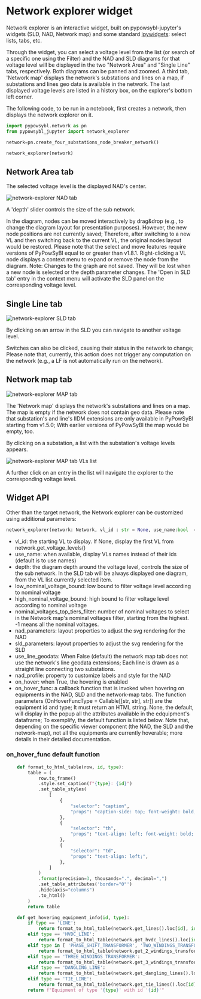 # Network explorer widget

Network explorer is an interactive widget, built on pypowsybl-jupyter's widgets (SLD, NAD, Network map) and some standard [ipywidgets](https://ipywidgets.readthedocs.io/en/stable/index.html): select lists, tabs, etc.

Through the widget, you can select a voltage level from the list (or search of a specific one using the Filter) and the NAD and SLD diagrams for that voltage level will be displayed in the two "Network Area" and "Single Line" tabs, respectively. Both diagrams can be panned and zoomed. A third tab, 'Network map' displays the network's substations and lines on a map, if substations and lines geo data is available in the network. The last displayed voltage levels are listed in a history box, on the explorer's bottom left corner.

The following code, to be run in a notebook, first creates a network, then displays the network explorer on it.

```python
import pypowsybl.network as pn
from pypowsybl_jupyter import network_explorer

network=pn.create_four_substations_node_breaker_network()

network_explorer(network)
```

##  Network Area tab

The selected voltage level is the displayed NAD's center. 

![network-explorer NAD tab](/_static/img/network_explorer_1.png)

A 'depth' slider controls the size of the sub network.

In the diagram, nodes can be moved interactively by drag&drop (e.g., to change the diagram layout for presentation purposes). However, the new node positions are not currently saved; Therefore, after switching to a new VL and then switching back to the current VL, the original nodes layout would be restored. 
Please note that the select and move features require versions of PyPowSyBl equal to or greater than v1.8.1.
Right-clicking a VL node displays a context menu to expand or remove the node from the diagram. Note: Changes to the graph are not saved. They will be lost when a new node is selected or the depth parameter changes. The 'Open in SLD tab' entry in the context menu will activate the SLD panel on the corresponding voltage level.

## Single Line tab

![network-explorer SLD tab](/_static/img/network_explorer_2.png)

By clicking on an arrow in the SLD you can navigate to another voltage level. 

Switches can also be clicked, causing their status in the network to change; Please note that, currently, this action does not trigger any computation on the network  (e.g., a LF is not   automatically run on the network).

## Network map tab

![network-explorer MAP tab](/_static/img/network_explorer_3.png)

The 'Network map' displays the network's substations and lines on a map. The map is empty if the network does not contain geo data.
Please note that substation's and line's IIDM extensions are only available in PyPowSyBl starting from v1.5.0; With earlier versions of PyPowSyBl the map would be empty, too.

By clicking on a substation, a list with the substation's voltage levels appears. 

![network-explorer MAP tab VLs list](/_static/img/network_explorer_4.png)

A further click on an entry in the list will navigate the explorer to the corresponding voltage level.


## Widget API

Other than the target network, the Network explorer can be customized using additional parameters:

```python
network_explorer(network: Network, vl_id : str = None, use_name:bool  = True, depth: int = 1, high_nominal_voltage_bound: float = -1, low_nominal_voltage_bound: float = -1, nad_parameters: NadParameters = None, sld_parameters: SldParameters = None, use_line_geodata:bool = False, nad_profile: NadProfile = None, on_hover:bool = True, on_hover_func: OnHoverFuncType = None)
```

- vl_id: the starting VL to display. If None, display the first VL from network.get_voltage_levels()
- use_name: when available, display VLs names instead of their ids (default is to use names)
- depth: the diagram depth around the voltage level, controls the size of the sub network. In the SLD tab will be always displayed one diagram, from the VL list currently selected item.
- low_nominal_voltage_bound: low bound to filter voltage level according to nominal voltage
- high_nominal_voltage_bound: high bound to filter voltage level according to nominal voltage
- nominal_voltages_top_tiers_filter: number of nominal voltages to select in the Network map's nominal voltages filter, starting from the highest. -1 means all the nominal voltages.
- nad_parameters: layout properties to adjust the svg rendering for the NAD
- sld_parameters: layout properties to adjust the svg rendering for the SLD
- use_line_geodata: When False (default) the network map tab does not use the network's line geodata extensions; Each line is drawn as a straight line connecting two substations.
- nad_profile: property to customize labels and style for the NAD
- on_hover: when True, the hovering is enabled
- on_hover_func: a callback function that is invoked when hovering on equipments in the NAD, SLD and the network-map tabs. The function parameters (OnHoverFuncType = Callable[[str, str], str]) are the equipment id and type; It must return an HTML string. None, the default, will display in the popup all the attributes available in the edquipment's dataframe; To exemplify, the default function is listed below. Note that, depending on the specific viewer component (the NAD, the SLD and the network-map), not all the equipments are currently hoverable; more details in their detailed documentation.

### on_hover_func default function
```python
    def format_to_html_table(row, id, type):
        table = (
            row.to_frame()
            .style.set_caption(f"{type}: {id}")
            .set_table_styles(
                [
                    {
                        "selector": "caption",
                        "props": "caption-side: top; font-weight: bold; background-color: #f8f8f8; border-bottom: 1px solid #ddd; width: fit-content; white-space: nowrap;",
                    },
                    {
                        "selector": "th",
                        "props": "text-align: left; font-weight: bold; background-color: #f8f8f8;",
                    },
                    {
                        "selector": "td",
                        "props": "text-align: left;",
                    },
                ]
            )
            .format(precision=3, thousands=".", decimal=",")
            .set_table_attributes('border="0"')
            .hide(axis="columns")
            .to_html()
        )
        return table

    def get_hovering_equipment_info(id, type):
        if type == 'LINE':
            return format_to_html_table(network.get_lines().loc[id], id, type)
        elif type == 'HVDC_LINE':
            return format_to_html_table(network.get_hvdc_lines().loc[id], id, type)
        elif type in [ 'PHASE_SHIFT_TRANSFORMER', 'TWO_WINDINGS_TRANSFORMER']:
            return format_to_html_table(network.get_2_windings_transformers().loc[id], id, type)
        elif type == 'THREE_WINDINGS_TRANSFORMER':
            return format_to_html_table(network.get_3_windings_transformers().loc[id], id, type)
        elif type == 'DANGLING_LINE': 
            return format_to_html_table(network.get_dangling_lines().loc[id], id, type)
        elif type == 'TIE_LINE':
            return format_to_html_table(network.get_tie_lines().loc[id], id, type)
        return f"Equipment of type '{type}' with id '{id}'"

```